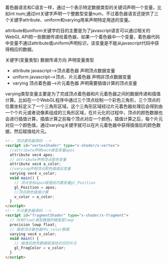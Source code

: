 
着色器语言和C语言一样，通过一个表示特定数据类型的关键词声明一个变量，比如int num;通过int关键字声明一个整数型变量num，不过着色器语言还提供了三个关键字attribute、uniform和varying用来声明特定用途的变量。

attribute和uniform关键字的目的主要是为了javascript语言可以通过相关的WebGL API把一些数据传递给着色器，如果一个着色器中一个变量，着色器代码中变量不通过attribute或uniform声明标识，该变量是不能从javascript代码中获得相应的数据。

关键字(变量类型)   数据传递方向     声明变量类型

* attribute	  javascript——>顶点着色器	   声明顶点数据变量
* uniform	javascript——>顶点、片元着色器	  声明非顶点数据变量
* varying	  顶点着色器——>片元着色器	  声明需要插值计算的顶点变量


varying类型变量主要是为了完成顶点着色器和片元着色器之间的数据传递和插值计算。比如在一个WebGL程序中通过三个顶点绘制一个彩色三角形，三个顶点的位置坐标定义了一个三角形区域，这个三角形区域经过片元着色器处理后会得到由一个个片元或者说像素组成的三角形区域，在片元化的过程中，顶点的颜色数据也会进行插值计算，插值计算之前每个顶点对应一个颜色，插值计算之后，每个片元对应一个颜色值，通过varying关键字就可以在片元着色器中获得插值后的颜色数据，然后赋值给片元。

```html
<!-- 顶点着色器源码 -->
<script id="vertexShader" type="x-shader/x-vertex">
  //attribute声明vec4类型变量apos
  attribute vec4 apos;
  // attribute声明顶点颜色变量
  attribute vec4 a_color;
  //varying声明顶点颜色插值后变量
  varying vec4 v_color;
  void main() {
    // 顶点坐标apos赋值给内置变量gl_Position
    gl_Position = apos;
    //顶点颜色插值计算
    v_color = a_color;
  }
</script>
<!-- 片元着色器源码 -->
<script id="fragmentShader" type="x-shader/x-fragment">
  // 所有float类型数据的精度是lowp
  precision lowp float;
  // 接收顶点着色器中v_color数据
  varying vec4 v_color;
  void main() {
    // 插值后颜色数据赋值给对应的片元
    gl_FragColor = v_color;
  }
</script>
```